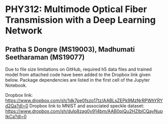 # PHY312: Multimode Optical Fiber Transmission with a Deep Learning Network
## Pratha S Dongre (MS19003), Madhumati Seetharaman (MS19077)
Due to file size limitations on GitHub, required h5 data files and trained model from attached code have been added to the Dropbox link given below. 
Package dependencies are listed in the first cell of the Jupyter Notebook.

Dropbox link: https://www.dropbox.com/sh/1dk7pe0fszo17tz/AABLsZEPk9MzNrRPWhYRYd2Qa?dl=0
Dropbox link to MNIST and associated speckle dataset: https://www.dropbox.com/sh/dulp8zag0v914bm/AAB0piQu2HZlblCQayNuptkCa?dl=0
